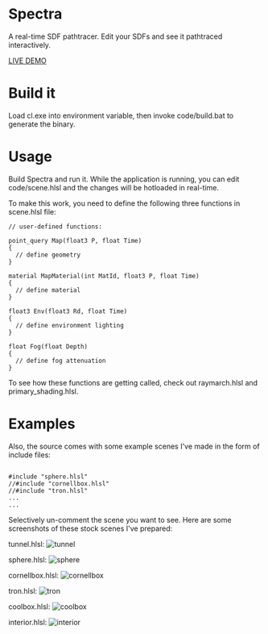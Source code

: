 # Spectra

A real-time SDF pathtracer. Edit your SDFs and see it pathtraced interactively.

[LIVE DEMO](https://youtu.be/u7ObOkmmWpE)

# Build it

Load cl.exe into environment variable, then invoke code/build.bat to generate the binary.

# Usage

Build Spectra and run it. While the application is running, you can edit code/scene.hlsl and the changes will be hotloaded in real-time.

To make this work, you need to define the following three functions in scene.hlsl file:

```
// user-defined functions:

point_query Map(float3 P, float Time)
{
  // define geometry
}

material MapMaterial(int MatId, float3 P, float Time)
{
  // define material
}

float3 Env(float3 Rd, float Time)
{
  // define environment lighting
}

float Fog(float Depth)
{
  // define fog attenuation
}

```

To see how these functions are getting called, check out raymarch.hlsl and primary_shading.hlsl.

# Examples

Also, the source comes with some example scenes I've made in the form of include files:

```

#include "sphere.hlsl"
//#include "cornellbox.hlsl"
//#include "tron.hlsl"
...
...

```

Selectively un-comment the scene you want to see. Here are some screenshots of these stock scenes I've prepared:

tunnel.hlsl:
![tunnel](https://user-images.githubusercontent.com/16845654/83958430-67af8080-a826-11ea-878f-9bf0b429d870.png)

sphere.hlsl:
![sphere](https://user-images.githubusercontent.com/16845654/83236798-f5191380-a148-11ea-9e33-20f5d9f79d7c.PNG)

cornellbox.hlsl:
![cornellbox](https://user-images.githubusercontent.com/16845654/83236801-f77b6d80-a148-11ea-9a4f-574868cca5a9.PNG)

tron.hlsl:
![tron](https://user-images.githubusercontent.com/16845654/83236803-f9453100-a148-11ea-86e1-8575461cd551.PNG)

coolbox.hlsl:
![coolbox](https://user-images.githubusercontent.com/16845654/83236807-fa765e00-a148-11ea-9dd8-4126e039e73e.PNG)

interior.hlsl:
![interior](https://user-images.githubusercontent.com/16845654/83236809-fba78b00-a148-11ea-99c7-1cc9691dae29.PNG)
